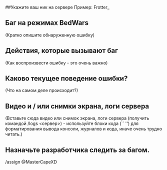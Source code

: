 ##Укажите ваш ник на сервере
Пример: Frotter_

## Баг на режимах BedWars

(Кратко опишите обнаруженную ошибку)

## Действия, которые вызывают баг

(Как воспроизвести ошибку - это очень важно)

## Каково текущее поведение ошибки?

(Что на самом деле происходит?)

## Видео и / или снимки экрана, логи сервера

(Вставьте сюда видео или снимок экрана, логи сервера (получить командой /logs <сервер>) - используйте блоки кода (`` '') для форматирования вывода консоли, журналов и кода,
иначе очень трудно читать.)

## Назначьте разработчика следить за багом.
/assign @MasterCapeXD 
